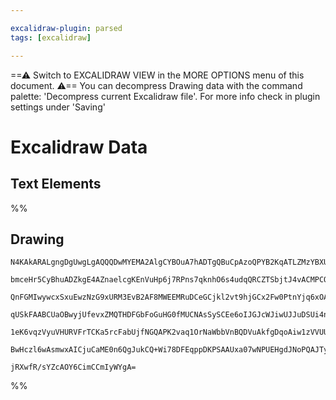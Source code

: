 ```yaml
---

excalidraw-plugin: parsed
tags: [excalidraw]

---
```

==⚠  Switch to EXCALIDRAW VIEW in the MORE OPTIONS menu of this document. ⚠== You can decompress Drawing data with the command palette: 'Decompress current Excalidraw file'. For more info check in plugin settings under 'Saving'


# Excalidraw Data

## Text Elements
%%
## Drawing
```compressed-json
N4KAkARALgngDgUwgLgAQQQDwMYEMA2AlgCYBOuA7hADTgQBuCpAzoQPYB2KqATLZMzYBXUtiRoIACyhQ4zZAHoFAc0JRJQgEYA6bGwC2CgF7N6hbEcK4OCtptbErHALRY8RMpWdx8Q1TdIEfARcZgRmBShcZQUebQAObQAGGjoghH0EDihmbgBtcDBQMBKIEm4IZRh4gHUAFhgAQQBlACUAdkwANQBWegANGA5iYh4ARVSSyFhECtxSUjYqflLM

bmceHr5CyBhuADZkgE4AZnaelcgKEnVuHp6j7RPns7qknhO6s4udqQRCZTSbjtJ4vACMPCO8XiPHiEJ+Uwg1mUwW4SUuEGYUEWAGsEABhNj4NikCoAYjBCEplMmpU0uGwOOUiyEw0JxNJEmx1mYcHmWSgtMgADNCPh8M1YKiJIIPELMdi2HiajdJNxtoisbiEJKYNL0LLyhiWYCOOFcmgwRi2HzsGo9pakujfszhHAAJLEC2oPIAXQxwvImU93A4

QnFGMIwywcxSxuEwzNzG9xURM3EvB2AF8MWEEMRuDCeGCjkl2vt9hjGCx2Fw0PtnYjq6xOAA5Thibgnd5JbsnGGR5gAEXSUHz3GFBDCGM0CeIAFFgplst6wxHfkI4MRcGOC5b2l8HrD4kcjnU6hiiBwcaHw/hL2xGeO0JP8NPfnA2FGcvkdmAClMJSNoBSR/v6f4AYB9yPC8rzvJ83yXCUIKwRCUIwnCmxgTs4GIvgoRQIS+j6Gou4AApftkt7rp

qUSkFAABCUaOBwyjUfevxZMQTHDFGbFoGuHG0fMUCNAsSySCEe6oIJGJcWJiwUJJuDSUi4nLJx+CzhQz6oK+YSFFm4C4UicBwJKO4Zqm0CSZkFREICgorAwhAIBQDEMkyLJskSJLksKAWBbSEDYCIgTZO6Y76JK2rsn5EgUlSSXBaFCwCpFGQeYyrqssQcWcug3IcLy/JUc5qXhVAGX6AAYmKEpShmmJEkahQhWF6VRTFSoICqxC3GgGqQBVnUZN

1eK6vqzVyuVHURVFrTCKa5rcFabUjfNGQAPK2vaq1OrNaWbbVnBQDVuAkfgDqoAiw1zVVUU1adzSEEYGY8MB7VHQ9GQACpYKJDl1ugwTCk5633dVFn0QpElSexh2VdV87DLDSnwxI8yKSlkNRWjv3wE13kFs5zDYIs4r9AcYLtKT5NEvgACaXYfdo5ZJF87RJGCNNgvE5zOUYbAGNwqaQPQBBCBmYKGYjo36ItuVJt6EDE8FzIkC9b3qp9GvEJKC

BwHczl6wAsmwxAICjuCaME0n6QgJukCQ+Wi78DFEqppDKPSAAUxa07wNPUEHgdJNoPQAJTyq0CDKOG8wVN7fsfOivDdiHqch+HUcQLLEPfeNCA7VAtarnezmBhdCCx9GzusW7iJZDbdvcNiUsYtgRBG2g7eO78HDV23pAd78whQFeGZ9/npR2AAVgg2A5M0g9wOblvW7bukO85DKl4wv3C/gjelOmFRhMES+1vKoVYgYBOzAJFe/MST721O/d4QR

jRXwfR/sYZcAOY6CimCCmIyWYgA=
```
%%